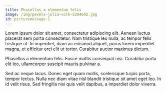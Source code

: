 ```yaml
---
title: Phasellus a elementum felis
image: /img/pexels-julia-volk-5204642.jpg
id: picturemessage-1
---
```

Lorem ipsum dolor sit amet, consectetur adipiscing elit. Aenean luctus placerat sem porta consectetur. Nam tristique leo nulla, ac tempor felis tristique ut. In imperdiet, diam ac euismod aliquet, purus lorem imperdiet magna, et efficitur orci elit ut tortor. Curabitur auctor maximus dictum. 

Phasellus a elementum felis. Fusce mattis consequat nisi. Curabitur porta elit leo, ullamcorper suscipit mauris pulvinar a. 

Sed ac neque lacus. Donec eget quam mollis, scelerisque turpis porta, tempor lectus. Nulla nec diam vitae nisl blandit tristique sit amet eget leo. In id velit risus. Sed fringilla nisi quis velit dapibus, a imperdiet dolor viverra.
